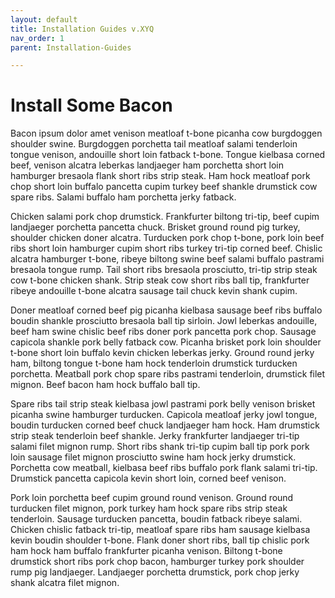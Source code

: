 ```yaml
---
layout: default
title: Installation Guides v.XYQ
nav_order: 1
parent: Installation-Guides

---
```


# Install Some Bacon

Bacon ipsum dolor amet venison meatloaf t-bone picanha cow burgdoggen shoulder swine. Burgdoggen porchetta tail meatloaf salami tenderloin tongue venison, andouille short loin fatback t-bone. Tongue kielbasa corned beef, venison alcatra leberkas landjaeger ham porchetta short loin hamburger bresaola flank short ribs strip steak. Ham hock meatloaf pork chop short loin buffalo pancetta cupim turkey beef shankle drumstick cow spare ribs. Salami buffalo ham porchetta jerky fatback.

Chicken salami pork chop drumstick. Frankfurter biltong tri-tip, beef cupim landjaeger porchetta pancetta chuck. Brisket ground round pig turkey, shoulder chicken doner alcatra. Turducken pork chop t-bone, pork loin beef ribs short loin hamburger cupim short ribs turkey tri-tip corned beef. Chislic alcatra hamburger t-bone, ribeye biltong swine beef salami buffalo pastrami bresaola tongue rump. Tail short ribs bresaola prosciutto, tri-tip strip steak cow t-bone chicken shank. Strip steak cow short ribs ball tip, frankfurter ribeye andouille t-bone alcatra sausage tail chuck kevin shank cupim.

Doner meatloaf corned beef pig picanha kielbasa sausage beef ribs buffalo boudin shankle prosciutto bresaola ball tip sirloin. Jowl leberkas andouille, beef ham swine chislic beef ribs doner pork pancetta pork chop. Sausage capicola shankle pork belly fatback cow. Picanha brisket pork loin shoulder t-bone short loin buffalo kevin chicken leberkas jerky. Ground round jerky ham, biltong tongue t-bone ham hock tenderloin drumstick turducken porchetta. Meatball pork chop spare ribs pastrami tenderloin, drumstick filet mignon. Beef bacon ham hock buffalo ball tip.

Spare ribs tail strip steak kielbasa jowl pastrami pork belly venison brisket picanha swine hamburger turducken. Capicola meatloaf jerky jowl tongue, boudin turducken corned beef chuck landjaeger ham hock. Ham drumstick strip steak tenderloin beef shankle. Jerky frankfurter landjaeger tri-tip salami filet mignon rump. Short ribs shank tri-tip cupim ball tip pork pork loin sausage filet mignon prosciutto swine ham hock jerky drumstick. Porchetta cow meatball, kielbasa beef ribs buffalo pork flank salami tri-tip. Drumstick pancetta capicola kevin short loin, corned beef venison.

Pork loin porchetta beef cupim ground round venison. Ground round turducken filet mignon, pork turkey ham hock spare ribs strip steak tenderloin. Sausage turducken pancetta, boudin fatback ribeye salami. Chicken chislic fatback tri-tip, meatloaf spare ribs ham sausage kielbasa kevin boudin shoulder t-bone. Flank doner short ribs, ball tip chislic pork ham hock ham buffalo frankfurter picanha venison. Biltong t-bone drumstick short ribs pork chop bacon, hamburger turkey pork shoulder rump pig landjaeger. Landjaeger porchetta drumstick, pork chop jerky shank alcatra filet mignon.
